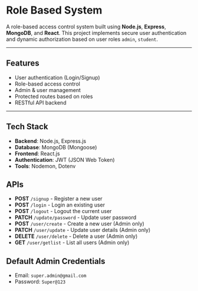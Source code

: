 # Role Based System
A role-based access control system built using **Node.js**, **Express**, **MongoDB**, and **React**. This project implements secure user authentication and dynamic authorization based on user roles `admin`, `student`.

---

## Features
- User authentication (Login/Signup)
- Role-based access control
- Admin & user management
- Protected routes based on roles
- RESTful API backend

---

## Tech Stack
- **Backend**: Node.js, Express.js
- **Database**: MongoDB (Mongoose)
- **Frontend**: React.js
- **Authentication**: JWT (JSON Web Token)
- **Tools**: Nodemon, Dotenv

## APIs
- **POST** `/signup` - Register a new user
- **POST** `/login` - Login an existing user
- **POST** `/logout` - Logout the current user
- **PATCH** `/update/password` - Update user password
- **POST** `/user/create` - Create a new user (Admin only)
- **PATCH** `/user/update` - Update user details (Admin only)
- **DELETE** `/user/delete` - Delete a user (Admin only)
- **GET** `/user/getlist` - List all users (Admin only)

## Default Admin Credentials
- Email: `super.admin@gmail.com`
- Password: `Super@123`
